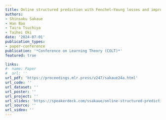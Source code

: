 ```yaml
---
title: Online structured prediction with Fenchel–Young losses and improved surrogate regret for online multiclass classification with logistic loss
authors:
- Shinsaku Sakaue
- Han Bao
- Taira Tsuchiya
- Taihei Oki
date: '2024-07-01'
publication_types:
- paper-conference
publication: '*Conference on Learning Theory (COLT)*'
featured: true

links:
#- name: Paper
#  url: ''
url_pdf: 'https://proceedings.mlr.press/v247/sakaue24a.html'
url_code: ''
url_dataset: ''
url_poster: ''
url_project: ''
url_slides: 'https://speakerdeck.com/ssakaue/online-structured-prediction-with-fenchel-young-losses-and-improved-surrogate-regret-for-online-multiclass-classification-with-logistic-loss'
url_source: ''
url_video: ''
---
```

